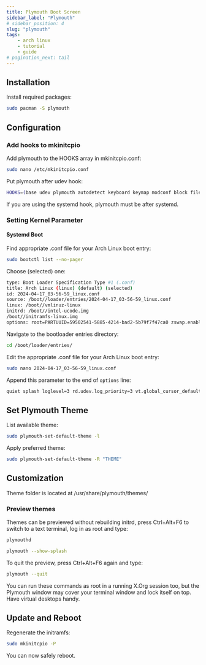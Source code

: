 ```yaml
---
title: Plymouth Boot Screen
sidebar_label: "Plymouth"
# sidebar_position: 4
slug: "plymouth"
tags:
    - arch linux
    - tutorial
    - guide
# pagination_next: tail
---
```


## Installation

Install required packages:
```bash
sudo pacman -S plymouth
```

## Configuration

### Add hooks to mkinitcpio

Add plymouth to the HOOKS array in mkinitcpio.conf:

```bash
sudo nano /etc/mkinitcpio.conf
```

Put plymouth after udev hook:
```bash
HOOKS=(base udev plymouth autodetect keyboard keymap modconf block filesystems fsck)
```
If you are using the systemd hook, plymouth must be after systemd.

### Setting Kernel Parameter

#### Systemd Boot

Find appropriate .conf file for your Arch Linux boot entry:

```bash
sudo bootctl list --no-pager
```

Choose (selected) one:
```bash title="Output"
type: Boot Loader Specification Type #1 (.conf)
title: Arch Linux (linux) (default) (selected)
id: 2024-04-17_03-56-59_linux.conf
source: /boot//loader/entries/2024-04-17_03-56-59_linux.conf
linux: /boot//vmlinuz-linux
initrd: /boot//intel-ucode.img
/boot//initramfs-linux.img
options: root=PARTUUID=59502541-5885-4214-bad2-5b79f7f47ca0 zswap.enabled=0 rootflags=subvol=@ rw rootfstype=btrfs
```

Navigate to the bootloader entries directory:
```bash
cd /boot/loader/entries/
```

Edit the appropriate .conf file for your Arch Linux boot entry:
```bash
sudo nano 2024-04-17_03-56-59_linux.conf
```

Append this parameter to the end of `options` line:
```bash
quiet splash loglevel=3 rd.udev.log_priority=3 vt.global_cursor_default=0
```

## Set Plymouth Theme

List available theme:
```bash
sudo plymouth-set-default-theme -l
```

Apply preferred theme:
```bash
sudo plymouth-set-default-theme -R "THEME"
```

## Customization

Theme folder is located at /usr/share/plymouth/themes/

### Preview themes
Themes can be previewed without rebuilding initrd, press Ctrl+Alt+F6 to switch to a text terminal, log in as root and type:

```bash
plymouthd
```
```bash
plymouth --show-splash
```
To quit the preview, press Ctrl+Alt+F6 again and type:
```bash
plymouth --quit
```
You can run these commands as root in a running X.Org session too, but the Plymouth window may cover your terminal window and lock itself on top. Have virtual desktops handy.

## Update and Reboot

Regenerate the initramfs:
```bash
sudo mkinitcpio -P
```

You can now safely reboot.